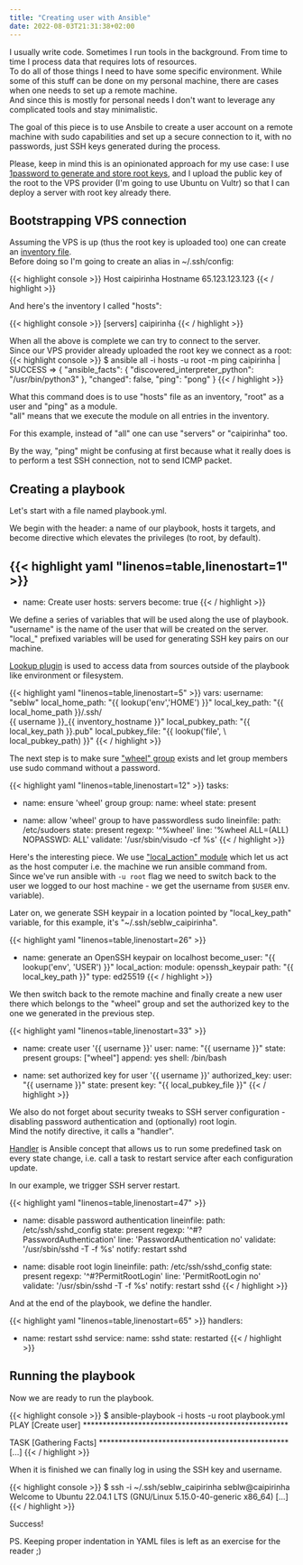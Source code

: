 ```yaml
---
title: "Creating user with Ansible"
date: 2022-08-03T21:31:38+02:00
---
```


I usually write code. Sometimes I run tools in the background. From time to time I process data that requires lots of resources.   
To do all of those things I need to have some specific environment. While some of this stuff can be done on my personal machine, there are cases when one needs to set up a remote machine.  
And since this is mostly for personal needs I don't want to leverage any complicated tools and stay minimalistic.  

The goal of this piece is to use Ansbile to create a user account on a remote machine with sudo capabilities and set up a secure connection to it, with no passwords, just SSH keys generated during the process.

Please, keep in mind this is an opinionated approach for my use case: I use [1password to generate and store root keys](https://developer.1password.com/docs/ssh/), and I upload the public key of the root to the VPS provider (I'm going to use Ubuntu on Vultr) so that I can deploy a server with root key already there.

## Bootstrapping VPS connection

Assuming the VPS is up (thus the root key is uploaded too) one can create an [inventory file](https://docs.ansible.com/ansible/latest/user_guide/intro_inventory.html).  
Before doing so I'm going to create an alias in ~/.ssh/config:

{{< highlight console >}}
Host caipirinha
    Hostname 65.123.123.123
{{< / highlight >}}

And here's the inventory I called "hosts":

{{< highlight console >}}
[servers]
caipirinha
{{< / highlight >}}

When all the above is complete we can try to connect to the server.  
Since our VPS provider already uploaded the root key we connect as a root:
{{< highlight console >}}
$ ansible all -i hosts -u root -m ping
caipirinha | SUCCESS => {
    "ansible_facts": {
        "discovered_interpreter_python": "/usr/bin/python3"
    },
    "changed": false,
    "ping": "pong"
}
{{< / highlight >}}

What this command does is to use "hosts" file as an inventory, "root" as a user and "ping" as a module.  
"all" means that we execute the module on all entries in the inventory.  

For this example, instead of "all" one can use "servers" or "caipirinha" too.

By the way, "ping" might be confusing at first because what it really does is to perform a test SSH connection, not to send ICMP packet.

## Creating a playbook
  
Let's start with a file named playbook.yml.

We begin with the header: a name of our playbook, hosts it targets, and become directive which elevates the privileges (to root, by default).

{{< highlight yaml "linenos=table,linenostart=1" >}}
---
- name: Create user
  hosts: servers
  become: true
{{< / highlight >}}

We define a series of variables that will be used along the use of playbook.  
"username" is the name of the user that will be created on the server.  
"local_" prefixed variables will be used for generating SSH key pairs on our machine.  

[Lookup plugin](https://docs.ansible.com/ansible/latest/user_guide/playbooks_lookups.html) is used to access data from sources outside of the playbook like environment or filesystem.  

{{< highlight yaml "linenos=table,linenostart=5" >}}
vars:
  username: "seblw"
  local_home_path: "{{ lookup('env','HOME') }}"
  local_key_path:  "{{ local_home_path }}/.ssh/ \
      {{ username }}_{{ inventory_hostname }}"
  local_pubkey_path: "{{ local_key_path }}.pub"
  local_pubkey_file: "{{ lookup('file', \ 
    local_pubkey_path) }}"
{{< / highlight >}}

The next step is to make sure ["wheel" group](https://en.wikipedia.org/wiki/Wheel_(computing)) exists and let group members use sudo command without a password.

{{< highlight yaml "linenos=table,linenostart=12" >}}
tasks:
  - name: ensure 'wheel' group
    group:
      name: wheel
      state: present

  - name: allow 'wheel' group to have passwordless sudo
    lineinfile:
      path: /etc/sudoers
      state: present
      regexp: '^%wheel'
      line: '%wheel ALL=(ALL) NOPASSWD: ALL'
      validate: '/usr/sbin/visudo -cf %s'
{{< / highlight >}}

Here's the interesting piece. We use ["local_action" module](https://docs.ansible.com/ansible/latest/user_guide/playbooks_delegation.html) which let us act as the host computer i.e. the machine we run ansible command from.  
Since we've run ansible with `-u root` flag we need to switch back to the user we logged to our host machine - we get the username from `$USER` env. variable).

Later on, we generate SSH keypair in a location pointed by "local_key_path" variable, for this example, it's "~/.ssh/seblw_caipirinha".

{{< highlight yaml "linenos=table,linenostart=26" >}}
- name: generate an OpenSSH keypair on localhost
  become_user: "{{ lookup('env', 'USER') }}"
  local_action:
    module: openssh_keypair
    path: "{{ local_key_path }}"
    type: ed25519
{{< / highlight >}}

We then switch back to the remote machine and finally create a new user there which belongs to the "wheel" group and set the authorized key to the one we generated in the previous step.

{{< highlight yaml "linenos=table,linenostart=33" >}}
- name: create user '{{ username }}'
  user:
    name: "{{ username }}"
    state: present
    groups: ["wheel"]
    append: yes
    shell: /bin/bash

- name: set authorized key for user '{{ username }}'
  authorized_key:
    user: "{{ username }}"
    state: present
    key: "{{ local_pubkey_file }}"
{{< / highlight >}}

We also do not forget about security tweaks to SSH server configuration - disabling password authentication and (optionally) root login.  
Mind the notify directive, it calls a "handler".  

[Handler](https://docs.ansible.com/ansible/latest/user_guide/playbooks_handlers.html) is Ansible concept that allows us to run some predefined task on every state change, i.e. call a task to restart service after each configuration update.  

In our example, we trigger SSH server restart.

{{< highlight yaml "linenos=table,linenostart=47" >}}
- name: disable password authentication
  lineinfile:
    path: /etc/ssh/sshd_config
    state: present
    regexp: '^#?PasswordAuthentication'
    line: 'PasswordAuthentication no'
    validate: '/usr/sbin/sshd -T -f %s'
  notify: restart sshd

- name: disable root login
  lineinfile:
    path: /etc/ssh/sshd_config
    state: present
    regexp: '^#?PermitRootLogin'
    line: 'PermitRootLogin no'
    validate: '/usr/sbin/sshd -T -f %s'
  notify: restart sshd
{{< / highlight >}}

And at the end of the playbook, we define the handler.

{{< highlight yaml "linenos=table,linenostart=65" >}}
handlers:
  - name: restart sshd
    service:
      name: sshd
      state: restarted
{{< / highlight >}}


## Running the playbook

Now we are ready to run the playbook.  

{{< highlight console >}}
$ ansible-playbook -i hosts -u root playbook.yml
PLAY [Create user] ****************************************************

TASK [Gathering Facts] ************************************************
[...]
{{< / highlight >}}

When it is finished we can finally log in using the SSH key and username.  

{{< highlight console >}}
$ ssh -i ~/.ssh/seblw_caipirinha seblw@caipirinha
Welcome to Ubuntu 22.04.1 LTS (GNU/Linux 5.15.0-40-generic x86_64)
[...]
{{< / highlight >}}

Success!  


PS. Keeping proper indentation in YAML files is left as an exercise for the reader ;)